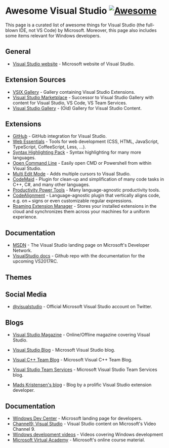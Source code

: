 # Awesome Visual Studio [![Awesome](https://cdn.rawgit.com/sindresorhus/awesome/d7305f38d29fed78fa85652e3a63e154dd8e8829/media/badge.svg)](https://github.com/sindresorhus/awesome)


This page is a curated list of awesome things for Visual Studio (the full-blown IDE, not VS Code) by Microsoft.
Moreover, this page also includes some items relevant for Windows developers.

## General

- [Visual Studio website](https://www.visualstudio.com/) -  Microsoft website of Visual Studio.

## Extension Sources

- [VSIX Gallery](http://vsixgallery.com/) - Gallery containing Visual Studio Extensions.
- [Visual Studio Marketplace](https://marketplace.visualstudio.com/) - Successor to Visual Studio Gallery with content for Visual Studio, VS Code, VS Team Services.
- [Visual Studio Gallery](https://visualstudiogallery.msdn.microsoft.com/) - (Old) Gallery for Visual Studio Content.

## Extensions

- [GitHub](https://visualstudio.github.com/) - GitHub integration for Visual Studio.
- [Web Essentials](http://vswebessentials.com/) - Tools for web development (CSS, HTML, JavaScript, TypeScript, CoffeeScript, Less, ...).
- [Syntax Highlighting Pack](https://visualstudiogallery.msdn.microsoft.com/d92fd742-bab3-4314-b866-50b871d679ee) - Syntax highlighting for many more languages.
- [Open Command Line](https://visualstudiogallery.msdn.microsoft.com/4e84e2cf-2d6b-472a-b1e2-b84932511379) - Easily open CMD or Powershell from within Visual Studio.
- [Multi Edit Mode](https://visualstudiogallery.msdn.microsoft.com/2beb9705-b568-45d1-8550-751e181e3aef) - Adds multiple cursors to Visual Studio.
- [CodeMaid](http://www.codemaid.net/) - Plugin for clean-up and simplification of many code tasks in C++, C#, and many other languages.
- [Productivity Power Tools](https://marketplace.visualstudio.com/items?itemName=VisualStudioProductTeam.ProductivityPowerTools2015) - Many language-agnostic productivity tools.
- [CodeAlignment](https://marketplace.visualstudio.com/items?itemName=cpmcgrath.Codealignment) - Language-agnostic plugin that vertically aligns code, e.g. on `=` signs or even customizable regular expressions.
- [Roaming Extension Manager](https://marketplace.visualstudio.com/items?itemName=VisualStudioPlatformTeam.RoamingExtensionManager) - Stores your installed extensions in the cloud and synchronizes them across your machines for a uniform experience.

## Documentation

- [MSDN](https://msdn.microsoft.com/en-us/library/dd831853.aspx) - The Visual Studio landing page on Microsoft's Developer Network.
- [VisualStudio docs](https://github.com/Microsoft/visualstudio-docs) - Github repo with the documentation for the upcoming VS2017RC.

## Themes



## Social Media

- [@visualstudio](https://twitter.com/visualstudio) - Official Microsoft Visual Studio account on Twitter.

## Blogs

- [Visual Studio Magazine](https://visualstudiomagazine.com/) - Online/Offline magazine covering Visual Studio.

- [Visual Studio Blog](https://blogs.msdn.microsoft.com/visualstudio/) - Microsoft Visual Studio blog.
- [Visual C++ Team Blog](https://blogs.msdn.microsoft.com/vcblog/) - Microsoft Visual C++ Team Blog.
- [Visual Studio Team Services](https://blogs.msdn.microsoft.com/vsoservice/) - Microsoft Visual Studio Team Services blog.
- [Mads Kristensen's blog](http://madskristensen.net/) - Blog by a prolific Visual Studio extension developer.

## Documentation
 - [Windows Dev Center](https://developer.microsoft.com/en-us/windows) - Microsoft landing page for developers.
 - [Channel9: Visual Studio](https://channel9.msdn.com/VisualStudio) - Visual Studio content on Microsoft's Video Channel 9.
 - [Windows development videos](https://developer.microsoft.com/en-us/windows/develop/app-development-video) - Videos covering Windows development
 - [Microsoft Virtual Academy](https://mva.microsoft.com/) - Microsoft's online course material.